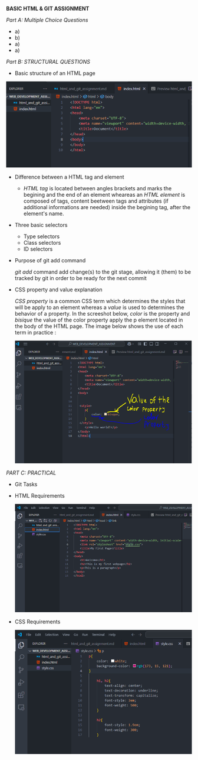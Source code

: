 **BASIC HTML & GIT ASSIGNMENT**

*Part A: Multiple Choice Questions*

- a)
- b)
- a)
- a)

*Part B: STRUCTURAL QUESTIONS*

- Basic structure of an HTML page

 <img src="captures/1.jpg" alt="HTML Basic Structure">

- Difference between a HTML tag and element

  - _HTML tag_ is located between angles brackets and marks the begining and the end of an element wheareas an _HTML element_ is composed of tags, content beetween tags and attributes (if additional informations are needed) inside the begining tag, after the element's name. 
- Three basic selectors
  - Type selectors
  - Class selectors
  - ID selectors

- Purpose of git add command

  _git add_ command add change(s) to the git stage, allowing it (them) to be tracked by git in order to be ready for the next commit

- CSS property and value explanation

  _CSS property_ is a common CSS term which determines the styles that will be apply to an element whereas a _value_ is used to determines the behavior of a property. In the screeshot below, _color_ is the property and  _bisique_ the value of the color property apply the p element located in the body of the HTML page. The image below shows the use of each term in practice :


  <img src="captures/2.jpg" alt="CSS property and value Difference">


*PART C: PRACTICAL*

  - Git Tasks


  - HTML Requirements

     <img src="captures/3.jpg" alt="Index File content">

  - CSS Requirements

    <img src="captures/4.jpg" alt="CSS File content">